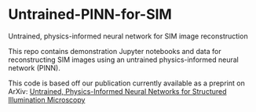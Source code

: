 # Untrained-PINN-for-SIM
Untrained, physics-informed neural network for SIM image reconstruction

This repo contains demonstration Jupyter notebooks and data for reconstructing SIM images using an untrained physics-informed neural network (PINN).

This code is based off our publication currently available as a preprint on ArXiv:
[Untrained, Physics-Informed Neural Networks for Structured Illumination Microscopy](https://arxiv.org/abs/2207.07705)
